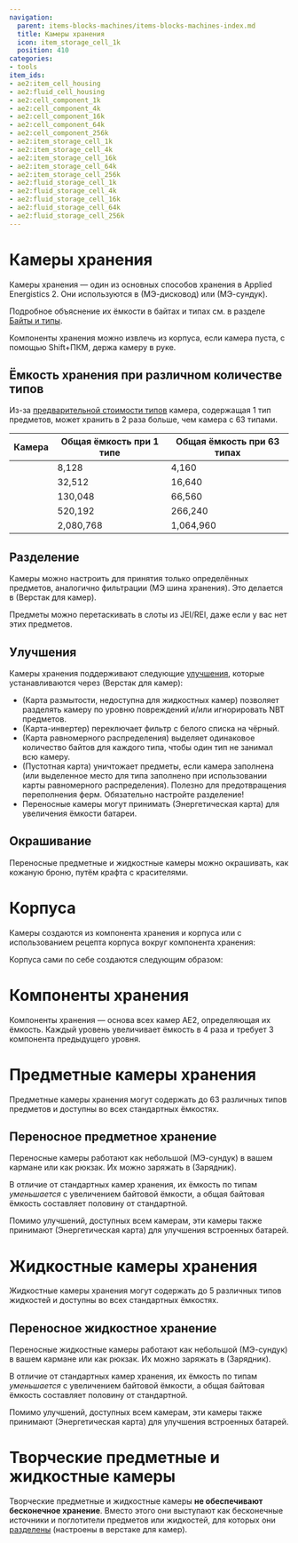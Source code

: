 ```yaml
---
navigation:
  parent: items-blocks-machines/items-blocks-machines-index.md
  title: Камеры хранения
  icon: item_storage_cell_1k
  position: 410
categories:
- tools
item_ids:
- ae2:item_cell_housing
- ae2:fluid_cell_housing
- ae2:cell_component_1k
- ae2:cell_component_4k
- ae2:cell_component_16k
- ae2:cell_component_64k
- ae2:cell_component_256k
- ae2:item_storage_cell_1k
- ae2:item_storage_cell_4k
- ae2:item_storage_cell_16k
- ae2:item_storage_cell_64k
- ae2:item_storage_cell_256k
- ae2:fluid_storage_cell_1k
- ae2:fluid_storage_cell_4k
- ae2:fluid_storage_cell_16k
- ae2:fluid_storage_cell_64k
- ae2:fluid_storage_cell_256k
---
```


# Камеры хранения

<Column>
  <Row>
    <ItemImage id="item_storage_cell_1k" scale="4" />
    <ItemImage id="item_storage_cell_4k" scale="4" />
    <ItemImage id="item_storage_cell_16k" scale="4" />
    <ItemImage id="item_storage_cell_64k" scale="4" />
    <ItemImage id="item_storage_cell_256k" scale="4" />
  </Row>

  <Row>
    <ItemImage id="fluid_storage_cell_1k" scale="4" />
    <ItemImage id="fluid_storage_cell_4k" scale="4" />
    <ItemImage id="fluid_storage_cell_16k" scale="4" />
    <ItemImage id="fluid_storage_cell_64k" scale="4" />
    <ItemImage id="fluid_storage_cell_256k" scale="4" />
  </Row>
</Column>

Камеры хранения — один из основных способов хранения в Applied Energistics 2. Они используются в <ItemLink id="drive" /> (МЭ-дисковод) или <ItemLink id="chest" /> (МЭ-сундук).

Подробное объяснение их ёмкости в байтах и типах см. в разделе [Байты и типы](../ae2-mechanics/bytes-and-types.md).

Компоненты хранения можно извлечь из корпуса, если камера пуста, с помощью Shift+ПКМ, держа камеру в руке.

## Ёмкость хранения при различном количестве типов

Из-за [предварительной стоимости типов](../ae2-mechanics/bytes-and-types.md) камера, содержащая 1 тип предметов, может хранить в 2 раза больше, чем камера с 63 типами.

| Камера                                   | Общая ёмкость при 1 типе | Общая ёмкость при 63 типах |
|------------------------------------------|--------------------------|----------------------------|
| <ItemLink id="item_storage_cell_1k" />   |                    8,128 |                      4,160 |
| <ItemLink id="item_storage_cell_4k" />   |                   32,512 |                     16,640 |
| <ItemLink id="item_storage_cell_16k" />  |                  130,048 |                     66,560 |
| <ItemLink id="item_storage_cell_64k" />  |                  520,192 |                    266,240 |
| <ItemLink id="item_storage_cell_256k" /> |                2,080,768 |                  1,064,960 |

## Разделение

Камеры можно настроить для принятия только определённых предметов, аналогично фильтрации <ItemLink id="storage_bus" /> (МЭ шина хранения). Это делается в <ItemLink id="cell_workbench" /> (Верстак для камер).

Предметы можно перетаскивать в слоты из JEI/REI, даже если у вас нет этих предметов.

## Улучшения

Камеры хранения поддерживают следующие [улучшения](upgrade_cards.md), которые устанавливаются через <ItemLink id="cell_workbench" /> (Верстак для камер):

* <ItemLink id="fuzzy_card" /> (Карта размытости, недоступна для жидкостных камер) позволяет разделять камеру по уровню повреждений и/или игнорировать NBT предметов.
* <ItemLink id="inverter_card" /> (Карта-инвертер) переключает фильтр с белого списка на чёрный.
* <ItemLink id="equal_distribution_card" /> (Карта равномерного распределения) выделяет одинаковое количество байтов для каждого типа, чтобы один тип не занимал всю камеру.
* <ItemLink id="void_card" /> (Пустотная карта) уничтожает предметы, если камера заполнена (или выделенное место для типа заполнено при использовании карты равномерного распределения). Полезно для предотвращения переполнения ферм. Обязательно настройте разделение!
* Переносные камеры могут принимать <ItemLink id="energy_card" /> (Энергетическая карта) для увеличения ёмкости батареи.

## Окрашивание

Переносные предметные и жидкостные камеры можно окрашивать, как кожаную броню, путём крафта с красителями.

# Корпуса

Камеры создаются из компонента хранения и корпуса или с использованием рецепта корпуса вокруг компонента хранения:

<Row>
  <Recipe id="network/cells/item_storage_cell_1k" />
  <Recipe id="network/cells/item_storage_cell_1k_storage" />
</Row>

Корпуса сами по себе создаются следующим образом:

<Row>
  <RecipeFor id="item_cell_housing" />
  <RecipeFor id="fluid_cell_housing" />
</Row>

# Компоненты хранения

Компоненты хранения — основа всех камер AE2, определяющая их ёмкость. Каждый уровень увеличивает ёмкость в 4 раза и требует 3 компонента предыдущего уровня.

<Column>
  <Row>
    <RecipeFor id="cell_component_1k" />
    <RecipeFor id="cell_component_4k" />
    <RecipeFor id="cell_component_16k" />
  </Row>

  <Row>
    <RecipeFor id="cell_component_64k" />
    <RecipeFor id="cell_component_256k" />
  </Row>
</Column>

# Предметные камеры хранения

Предметные камеры хранения могут содержать до 63 различных типов предметов и доступны во всех стандартных ёмкостях.

<Column>
  <Row>
    <Recipe id="network/cells/item_storage_cell_1k_storage" />
    <Recipe id="network/cells/item_storage_cell_4k_storage" />
    <Recipe id="network/cells/item_storage_cell_16k_storage" />
  </Row>

  <Row>
    <Recipe id="network/cells/item_storage_cell_64k_storage" />
    <Recipe id="network/cells/item_storage_cell_256k_storage" />
  </Row>
</Column>

## Переносное предметное хранение

Переносные камеры работают как небольшой <ItemLink id="chest" /> (МЭ-сундук) в вашем кармане или как рюкзак. Их можно заряжать в <ItemLink id="charger" /> (Зарядник).

В отличие от стандартных камер хранения, их ёмкость по типам *уменьшается* с увеличением байтовой ёмкости, а общая байтовая ёмкость составляет половину от стандартной.

Помимо улучшений, доступных всем камерам, эти камеры также принимают <ItemLink id="energy_card" /> (Энергетическая карта) для улучшения встроенных батарей.

<Column>
  <Row>
    <RecipeFor id="portable_item_cell_1k" />
    <RecipeFor id="portable_item_cell_4k" />
    <RecipeFor id="portable_item_cell_16k" />
  </Row>

  <Row>
    <RecipeFor id="portable_item_cell_64k" />
    <RecipeFor id="portable_item_cell_256k" />
  </Row>
</Column>

# Жидкостные камеры хранения

Жидкостные камеры хранения могут содержать до 5 различных типов жидкостей и доступны во всех стандартных ёмкостях.

<Column>
  <Row>
    <Recipe id="network/cells/fluid_storage_cell_1k_storage" />
    <Recipe id="network/cells/fluid_storage_cell_4k_storage" />
    <Recipe id="network/cells/fluid_storage_cell_16k_storage" />
  </Row>

  <Row>
    <Recipe id="network/cells/fluid_storage_cell_64k_storage" />
    <Recipe id="network/cells/fluid_storage_cell_256k_storage" />
  </Row>
</Column>

## Переносное жидкостное хранение

Переносные жидкостные камеры работают как небольшой <ItemLink id="chest" /> (МЭ-сундук) в вашем кармане или как рюкзак. Их можно заряжать в <ItemLink id="charger" /> (Зарядник).

В отличие от стандартных камер хранения, их ёмкость по типам *уменьшается* с увеличением байтовой ёмкости, а общая байтовая ёмкость составляет половину от стандартной.

Помимо улучшений, доступных всем камерам, эти камеры также принимают <ItemLink id="energy_card" /> (Энергетическая карта) для улучшения встроенных батарей.

<Column>
  <Row>
    <RecipeFor id="portable_fluid_cell_1k" />
    <RecipeFor id="portable_fluid_cell_4k" />
    <RecipeFor id="portable_fluid_cell_16k" />
  </Row>

  <Row>
    <RecipeFor id="portable_fluid_cell_64k" />
    <RecipeFor id="portable_fluid_cell_256k" />
  </Row>
</Column>

# Творческие предметные и жидкостные камеры

<Row>
  <ItemImage id="creative_item_cell" scale="2" />
  <ItemImage id="creative_fluid_cell" scale="2" />
</Row>

Творческие предметные и жидкостные камеры **не обеспечивают бесконечное хранение**. Вместо этого они выступают как бесконечные источники и поглотители предметов или жидкостей, для которых они [разделены](cell_workbench.md) (настроены в верстаке для камер).